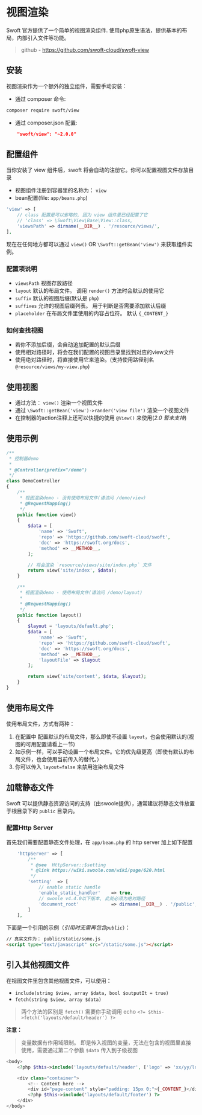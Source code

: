 # 视图渲染

Swoft 官方提供了一个简单的视图渲染组件. 使用php原生语法，提供基本的布局，内部引入文件等功能。

> github - https://github.com/swoft-cloud/swoft-view

## 安装

视图渲染作为一个额外的独立组件，需要手动安装：

- 通过 composer 命令:

```bash
composer require swoft/view
```

- 通过 composer.json 配置:

```json
    "swoft/view": "~2.0.0"
```

## 配置组件

当你安装了 view 组件后，swoft 将会自动的注册它。你可以配置视图文件存放目录

- 视图组件注册到容器里的名称为： `view`
- bean配置(file: `app/beans.php`)

```php
'view' => [
    // class 配置是可以省略的, 因为 view 组件里已经配置了它
    // 'class' => \Swoft\View\Base\View::class,
    'viewsPath' => dirname(__DIR__) . '/resource/views/',
],
```

现在在任何地方都可以通过 `view()` OR `\Swoft::getBean('view')` 来获取组件实例。

### 配置项说明

- `viewsPath` 视图存放路径
- `layout` 默认的布局文件。 调用 `render()` 方法时会默认的使用它
- `suffix` 默认的视图后缀(默认是 `php`)
- `suffixes` 允许的视图后缀列表。 用于判断是否需要添加默认后缀
- `placeholder` 在布局文件里使用的内容占位符。 默认 `{_CONTENT_}`

### 如何查找视图

- 若你不添加后缀，会自动追加配置的默认后缀
- 使用相对路径时，将会在我们配置的视图目录里找到对应的view文件
- 使用绝对路径时，将直接使用它来渲染。(支持使用路径别名 `@resource/views/my-view.php`)

## 使用视图

- 通过方法： `view()` 渲染一个视图文件
- 通过 `\Swoft::getBean('view')->rander('view file')` 渲染一个视图文件
- 在控制器的action注释上还可以快捷的使用 `@View()` 来使用(_2.0 暂未支持_)

## 使用示例

```php
/**
 * 控制器demo
 *
 * @Controller(prefix="/demo")
 */
class DemoController
{
    /**
     * 视图渲染demo - 没有使用布局文件(请访问 /demo/view)
     * @RequestMapping()
     */
    public function view()
    {
        $data = [
            'name' => 'Swoft',
            'repo' => 'https://github.com/swoft-cloud/swoft',
            'doc' => 'https://swoft.org/docs',
            'method' => __METHOD__,
        ];

        // 将会渲染 `resource/views/site/index.php` 文件
        return view('site/index', $data);
    }

    /**
     * 视图渲染demo - 使用布局文件(请访问 /demo/layout)
     *
     * @RequestMapping()
     */
    public function layout()
    {
        $layout = 'layouts/default.php';
        $data = [
            'name' => 'Swoft',
            'repo' => 'https://github.com/swoft-cloud/swoft',
            'doc' => 'https://swoft.org/docs',
            'method' => __METHOD__,
            'layoutFile' => $layout
        ];

        return view('site/content', $data, $layout);
    }
}
```

## 使用布局文件

使用布局文件，方式有两种：

1. 在配置中 配置默认的布局文件，那么即使不设置 `layout`，也会使用默认的(视图的可用配置请看上一节)
2. 如示例一样，可以手动设置一个布局文件。它的优先级更高（即使有默认的布局文件，也会使用当前传入的替代。）
3. 你可以传入 `layout=false` 来禁用渲染布局文件

## 加载静态文件

Swoft 可以提供静态资源访问的支持（由swoole提供），通常建议将静态文件放置于根目录下的 `public` 目录内。

### 配置Http Server

首先我们需要配置静态文件处理，在 `app/bean.php` 的 http server 加上如下配置

```php
    'httpServer' => [
        /**
         * @see  HttpServer::$setting
         * @link https://wiki.swoole.com/wiki/page/620.html
         */
        'setting'  => [
            // enable static handle
            'enable_static_handler'    => true,
            // swoole v4.4.0以下版本, 此处必须为绝对路径
            'document_root'            => dirname(__DIR__) . '/public',
        ]
    ],
```

下面是一个引用的示例（_引用时无需再包含`public`_）：

```html
// 真实文件为： public/static/some.js
<script type="text/javascript" src="/static/some.js"></script>
```

## 引入其他视图文件

在视图文件里包含其他视图文件，可以使用：

- `include(string $view, array $data, bool $outputIt = true)`
- `fetch(string $view, array $data)`

> 两个方法的区别是 `fetch()` 需要你手动调用 echo `<?= $this->fetch('layouts/default/header') ?>`

**注意：**

> 变量数据有作用域限制。 即是传入视图的变量，无法在包含的视图里直接使用，需要通过第二个参数 `$data` 传入到子级视图

```php
<body>
    <?php $this->include('layouts/default/header', ['logo' => 'xx/yy/logo.jpg']) ?>

    <div class="container">
        <!-- Content here -->
        <div id="page-content" style="padding: 15px 0;">{_CONTENT_}</div>
        <?php $this->include('layouts/default/footer') ?>
    </div>
</body>
```
